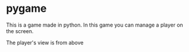 # pygame

This is a game made in python. In this game you can manage a player on the screen.

The player's view is from above
